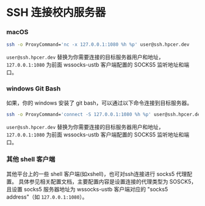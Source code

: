 # SSH 连接校内服务器

### macOS
```bash
ssh -o ProxyCommand='nc -x 127.0.0.1:1080 %h %p' user@ssh.hpcer.dev
```
`user@ssh.hpcer.dev` 替换为你需要连接的目标服务器用户和地址，`127.0.0.1:1080` 为前面 wssocks-ustb 客户端配置的 SOCKS5 监听地址和端口。

### windows Git Bash
如果，你的 windows 安装了 git bash，可以通过以下命令连接到目标服务器。
```bash
ssh -o ProxyCommand='connect -S 127.0.0.1:1080 %h %p' user@ssh.hpcer.dev
```
`user@ssh.hpcer.dev` 替换为你需要连接的目标服务器用户和地址，`127.0.0.1:1080` 为前面 wssocks-ustb 客户端配置的 SOCKS5 监听地址和端口。

### 其他 shell 客户端
其他平台上的一些 shell 客户端(如xshell)，也可对ssh连接进行 socks5 代理配置。
具体参见相关配置文档，主要配置内容是设置连接的代理类型为 SOSCK5，且设置 socks5 服务器地址为 wssocks-ustb 客户端对应的 "socks5 address"（如 `127.0.0.1:1080`）。
